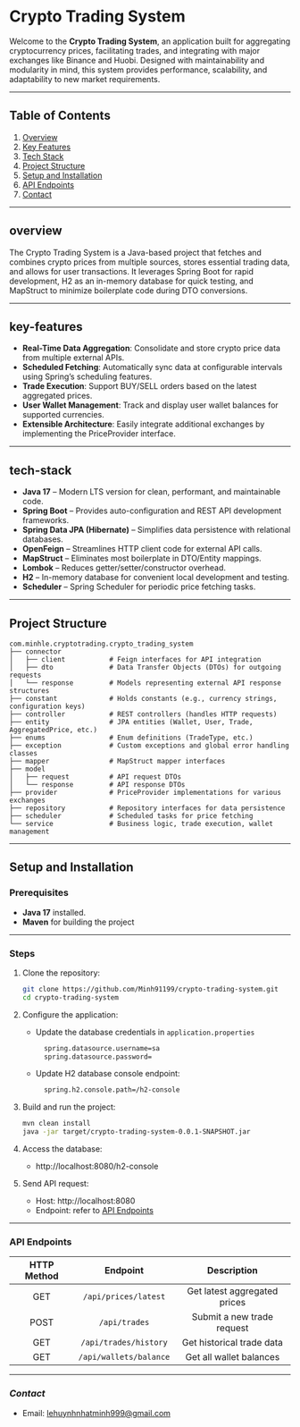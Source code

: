 # **Crypto Trading System**

Welcome to the **Crypto Trading System**, an application built for aggregating cryptocurrency prices, facilitating trades, and integrating with major exchanges like Binance and Huobi. Designed with maintainability and modularity in mind, this system provides performance, scalability, and adaptability to new market requirements.

---

## **Table of Contents**
1. [Overview](#overview)
2. [Key Features](#key-features)
3. [Tech Stack](#tech-stack)
4. [Project Structure](#project-structure)
5. [Setup and Installation](#setup-and-installation)
6. [API Endpoints](#api-endpoints)
7. [Contact](#contact)
---

## **overview**
The Crypto Trading System is a Java-based project that fetches and combines crypto prices from multiple sources, stores essential trading data, and allows for user transactions. It leverages Spring Boot for rapid development, H2 as an in-memory database for quick testing, and MapStruct to minimize boilerplate code during DTO conversions.

---

## **key-features**
- **Real-Time Data Aggregation**: Consolidate and store crypto price data from multiple external APIs.
- **Scheduled Fetching**: Automatically sync data at configurable intervals using Spring’s scheduling features.
- **Trade Execution**: Support BUY/SELL orders based on the latest aggregated prices.
- **User Wallet Management**: Track and display user wallet balances for supported currencies.
- **Extensible Architecture**: Easily integrate additional exchanges by implementing the PriceProvider interface.
---

## **tech-stack**
- **Java 17** – Modern LTS version for clean, performant, and maintainable code.
- **Spring Boot** – Provides auto-configuration and REST API development frameworks.
- **Spring Data JPA (Hibernate)** – Simplifies data persistence with relational databases.
- **OpenFeign** – Streamlines HTTP client code for external API calls.
- **MapStruct** – Eliminates most boilerplate in DTO/Entity mappings.
- **Lombok** – Reduces getter/setter/constructor overhead.
- **H2** – In-memory database for convenient local development and testing.
- **Scheduler** – Spring Scheduler for periodic price fetching tasks.

---

## **Project Structure**
```plaintext
com.minhle.cryptotrading.crypto_trading_system
├── connector
│   ├── client           # Feign interfaces for API integration
│   ├── dto              # Data Transfer Objects (DTOs) for outgoing requests
│   └── response         # Models representing external API response structures
├── constant             # Holds constants (e.g., currency strings, configuration keys)
├── controller           # REST controllers (handles HTTP requests)
├── entity               # JPA entities (Wallet, User, Trade, AggregatedPrice, etc.)
├── enums                # Enum definitions (TradeType, etc.)
├── exception            # Custom exceptions and global error handling classes
├── mapper               # MapStruct mapper interfaces
├── model
│   ├── request          # API request DTOs
│   └── response         # API response DTOs
├── provider             # PriceProvider implementations for various exchanges
├── repository           # Repository interfaces for data persistence
├── scheduler            # Scheduled tasks for price fetching
└── service              # Business logic, trade execution, wallet management   
```

---

## **Setup and Installation**

### **Prerequisites**
- **Java 17** installed.
- **Maven** for building the project

---

### **Steps**
1. Clone the repository:
   ```bash
   git clone https://github.com/Minh91199/crypto-trading-system.git
   cd crypto-trading-system
   ```
2. Configure the application:
    - Update the database credentials in `application.properties`
      ```bash
        spring.datasource.username=sa
        spring.datasource.password=
      ```
    - Update H2 database console endpoint:
      ```bash
        spring.h2.console.path=/h2-console
      ```
3. Build and run the project:
      ```bash
      mvn clean install 
      java -jar target/crypto-trading-system-0.0.1-SNAPSHOT.jar
      ```
4. Access the database:
    - http://localhost:8080/h2-console

5. Send API request:
    - Host: http://localhost:8080
    - Endpoint: refer to [API Endpoints](#api-endpoints)

----

### **API Endpoints**
| HTTP Method |                    Endpoint                     |                    Description                    |
|:-----------:|:-----------------------------------------------:|:-------------------------------------------------:|
|     GET     |              `/api/prices/latest`               |           Get latest aggregated prices            |
|    POST     |                  `/api/trades`                  |            Submit a new trade request             |
|     GET     |              `/api/trades/history`              |             Get historical trade data             |
|     GET     |             `/api/wallets/balance`              |              Get all wallet balances              |

---

### *Contact*
- Email: lehuynhnhatminh999@gmail.com